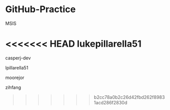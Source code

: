 # GitHub-Practice
MSIS

<<<<<<< HEAD
lukepillarella51
=======
casperj-dev

lpillarella51

moorejor

zihfang

>>>>>>> b2cc78a0b2c26d42fbd262f89831acd286f2830d
